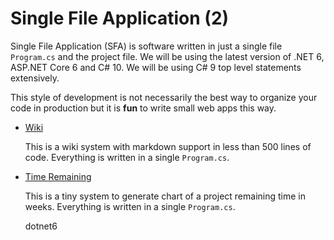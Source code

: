 # Single File Application (2)

Single File Application (SFA) is software written in just a single file `Program.cs` and the project file. We will be using the latest version of .NET 6, ASP.NET Core 6 and C# 10. We will be using C# 9 top level statements extensively.

This style of development is not necessarily the best way to organize your code in production but it is **fun** to write small web apps this way. 

* [Wiki](wiki)

  This is a wiki system with markdown support in less than 500 lines of code. Everything is written in a single `Program.cs`.


* [Time Remaining](remaining-time)

  This is a tiny system to generate chart of a project remaining time in weeks. Everything is written in a single `Program.cs`.  

  dotnet6